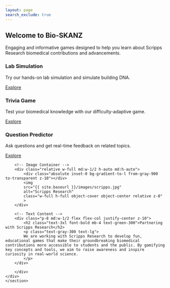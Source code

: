 ```yaml
---
layout: page
search_exclude: true
---
```


<div class="min-h-screen font-sans bg-gray-700">

  <!-- Jumbotron -->
  <section 
    class="text-center py-20 text-white bg-cover bg-center relative"
    style="background-image: url('{{ site.baseurl }}/images/biomed.webp');"
  >
    <div class="absolute inset-0 bg-gradient-to-r from-green-900 via-green-800 to-green-700 opacity-90"></div>
    <div class="relative z-10">
      <h1 class="text-5xl md:text-6xl font-extrabold mb-4">
        Welcome to <span class="text-green-300">Bio-SKANZ</span>
      </h1>
      <p class="text-lg text-gray-200 max-w-2xl mx-auto">
        Engaging and informative games designed to help you learn about Scripps Research biomedical contributions and advancements.
      </p>
    </div>
  </section>

  <!-- Cards Section -->
  <section class="py-16 bg-gray-700 text-white">
    <div class="max-w-6xl mx-auto px-4 grid md:grid-cols-3 gap-8">
      <div class="bg-gray-800 rounded-2xl shadow-lg p-6 flex flex-col justify-between transition transform hover:scale-105 hover:shadow-2xl hover:ring-2 hover:ring-green-400">
        <div>
          <h3 class="text-2xl font-semibold mb-2 text-green-300">Lab Simulation</h3>
          <p class="text-gray-300">Try our hands-on lab simulation and simulate building DNA.</p>
        </div>
        <a href="#" class="mt-4 inline-block px-4 py-2 bg-green-500 text-white rounded-xl hover:bg-green-300 hover:text-gray-900 shadow-md transition">
        Explore
        </a>
      </div>
      <div class="bg-gray-800 rounded-2xl shadow-lg p-6 flex flex-col justify-between transition transform hover:scale-105 hover:shadow-2xl hover:ring-2 hover:ring-green-400">
        <div>
          <h3 class="text-2xl font-semibold mb-2 text-green-300">Trivia Game</h3>
          <p class="text-gray-300">Test your biomedical knowledge with our difficulty-adaptive game.</p>
        </div>
        <a href="{{ site.baseurl }}/labsim2.0" class="mt-4 inline-block px-4 py-2 bg-green-500 text-white rounded-xl hover:bg-green-300 hover:text-gray-900 shadow-md transition">
        Explore
        </a>
      </div>
      <div class="bg-gray-800 rounded-2xl shadow-lg p-6 flex flex-col justify-between transition transform hover:scale-105 hover:shadow-2xl hover:ring-2 hover:ring-green-400">
        <div>
          <h3 class="text-2xl font-semibold mb-2 text-green-300">Question Predictor</h3>
          <p class="text-gray-300">Ask questions and get real-time feedback on related topics.</p>
        </div>
        <a href="{{ site.baseurl }}/sciencequestions" class="mt-4 inline-block px-4 py-2 bg-green-500 text-white rounded-xl hover:bg-green-300 hover:text-gray-900 shadow-md transition">
        Explore
        </a>
      </div>
    </div>
    </section>
    <!-- Partnership Section -->
    <section class="py-16 bg-gray-800 text-white">
    <div class="max-w-6xl mx-auto px-4">
        <div class="flex flex-col md:flex-row bg-gray-900 rounded-2xl shadow-2xl overflow-hidden min-h-[22rem]">

        <!-- Image Container -->
        <div class="relative w-full md:w-1/2 h-auto md:h-auto">
            <div class="absolute inset-0 bg-gradient-to-l from-gray-900 to-transparent z-10"></div>
            <img 
            src="{{ site.baseurl }}/images/scripps.jpg" 
            alt="Scripps Research"
            class="w-full h-full object-cover object-center relative z-0"
            >
        </div>

        <!-- Text Content -->
        <div class="p-8 md:w-1/2 flex flex-col justify-center z-10">
            <h2 class="text-3xl font-bold mb-4 text-green-300">Partnering with Scripps Research</h2>
            <p class="text-gray-300 text-lg">
            We are working with Scripps Research to develop fun, educational games that make their groundbreaking biomedical contributions more accessible to students and the public. By gamifying key concepts and tools, we aim to raise awareness and inspire curiosity in real-world science.
            </p>
        </div>

        </div>
    </div>
    </section>

</div>
